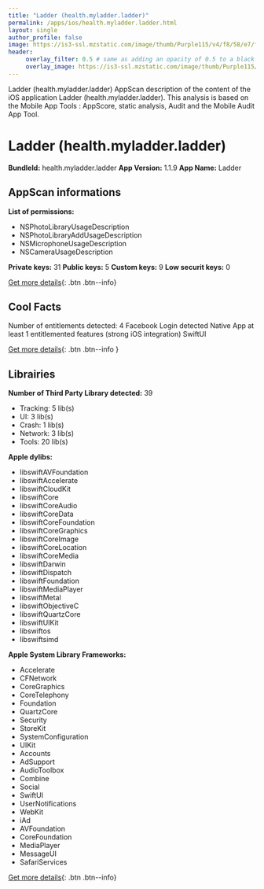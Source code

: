 ```yaml
---
title: "Ladder (health.myladder.ladder)"
permalink: /apps/ios/health.myladder.ladder.html
layout: single
author_profile: false
image: https://is3-ssl.mzstatic.com/image/thumb/Purple115/v4/f8/58/e7/f858e731-9ba4-8d88-c5dd-b2d92788b41c/source/512x512bb.jpg
header: 
     overlay_filter: 0.5 # same as adding an opacity of 0.5 to a black background
     overlay_image: https://is3-ssl.mzstatic.com/image/thumb/Purple115/v4/f8/58/e7/f858e731-9ba4-8d88-c5dd-b2d92788b41c/source/512x512bb.jpg
---
```

Ladder (health.myladder.ladder) AppScan description of the content of the iOS application Ladder (health.myladder.ladder). This analysis is based on the Mobile App Tools : AppScore, static analysis, Audit and the Mobile Audit App Tool.

# Ladder (health.myladder.ladder)

**BundleId:** health.myladder.ladder
**App Version:** 1.1.9
**App Name:** Ladder


## AppScan informations 

**List of permissions:** 
- NSPhotoLibraryUsageDescription
- NSPhotoLibraryAddUsageDescription
- NSMicrophoneUsageDescription
- NSCameraUsageDescription
  
  
**Private keys:** 31
**Public keys:** 5
**Custom keys:** 9
**Low securit keys:** 0
  
[Get more details](/pricing.html){: .btn .btn--info}

## Cool Facts

Number of entitlements detected: 4
Facebook Login detected
Native App
at least 1 entitlemented features (strong iOS integration)
SwiftUI
  
[Get more details](/pricing.html){: .btn .btn--info }

## Librairies 
**Number of Third Party Library detected:** 39
- Tracking: 5 lib(s)
- UI: 3 lib(s)
- Crash: 1 lib(s)
- Network: 3 lib(s)
- Tools: 20 lib(s)


**Apple dylibs:**
- libswiftAVFoundation
- libswiftAccelerate
- libswiftCloudKit
- libswiftCore
- libswiftCoreAudio
- libswiftCoreData
- libswiftCoreFoundation
- libswiftCoreGraphics
- libswiftCoreImage
- libswiftCoreLocation
- libswiftCoreMedia
- libswiftDarwin
- libswiftDispatch
- libswiftFoundation
- libswiftMediaPlayer
- libswiftMetal
- libswiftObjectiveC
- libswiftQuartzCore
- libswiftUIKit
- libswiftos
- libswiftsimd


**Apple System Library Frameworks:**
- Accelerate
- CFNetwork
- CoreGraphics
- CoreTelephony
- Foundation
- QuartzCore
- Security
- StoreKit
- SystemConfiguration
- UIKit
- Accounts
- AdSupport
- AudioToolbox
- Combine
- Social
- SwiftUI
- UserNotifications
- WebKit
- iAd
- AVFoundation
- CoreFoundation
- MediaPlayer
- MessageUI
- SafariServices


  
[Get more details](/pricing.html){: .btn .btn--info}

